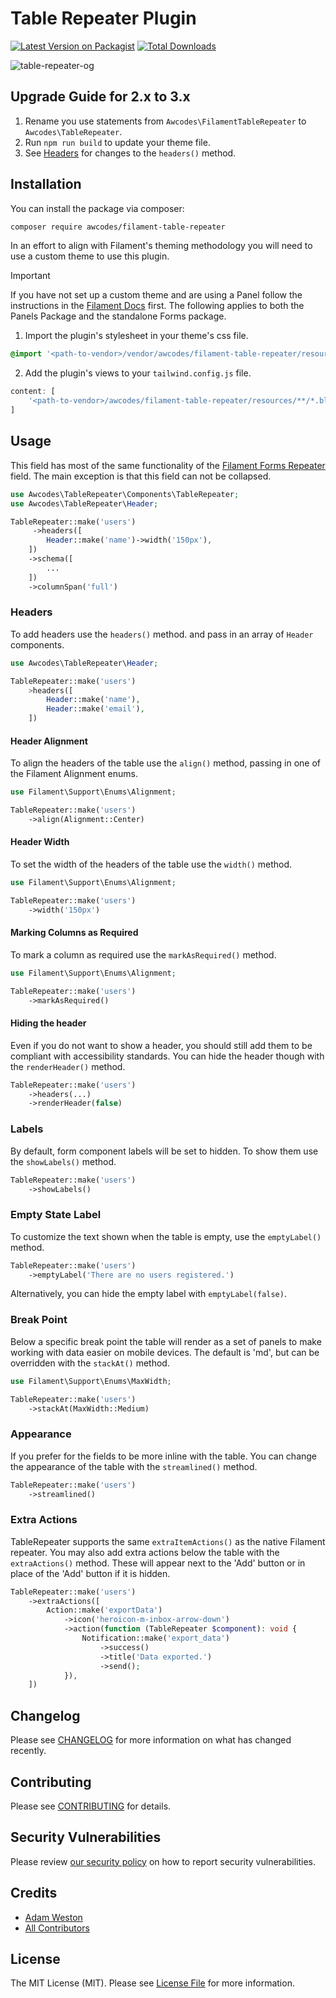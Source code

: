 # Table Repeater Plugin

[![Latest Version on Packagist](https://img.shields.io/packagist/v/awcodes/filament-table-repeater.svg?style=flat-square)](https://packagist.org/packages/awcodes/filament-table-repeater)
[![Total Downloads](https://img.shields.io/packagist/dt/awcodes/filament-table-repeater.svg?style=flat-square)](https://packagist.org/packages/awcodes/filament-table-repeater)

![table-repeater-og](https://res.cloudinary.com/aw-codes/image/upload/w_1200,f_auto,q_auto/plugins/table-repeater/awcodes-table-repeater.jpg)

## Upgrade Guide for 2.x to 3.x

1. Rename you use statements from `Awcodes\FilamentTableRepeater` to `Awcodes\TableRepeater`.
2. Run `npm run build` to update your theme file.
3. See [Headers](#headers) for changes to the `headers()` method.

## Installation

You can install the package via composer:

```bash
composer require awcodes/filament-table-repeater
```

In an effort to align with Filament's theming methodology you will need to use a custom theme to use this plugin.

> [!IMPORTANT]
> If you have not set up a custom theme and are using a Panel follow the instructions in the [Filament Docs](https://filamentphp.com/docs/3.x/panels/themes#creating-a-custom-theme) first. The following applies to both the Panels Package and the standalone Forms package.

1. Import the plugin's stylesheet in your theme's css file.

```css
@import '<path-to-vendor>/vendor/awcodes/filament-table-repeater/resources/css/plugin.css';
```

2. Add the plugin's views to your `tailwind.config.js` file.

```js
content: [
    '<path-to-vendor>/awcodes/filament-table-repeater/resources/**/*.blade.php',
]
```

## Usage

This field has most of the same functionality of the [Filament Forms Repeater](https://filamentphp.com/docs/3.x/forms/fields/repeater) field. The main exception is that this field can not be collapsed.

```php
use Awcodes\TableRepeater\Components\TableRepeater;
use Awcodes\TableRepeater\Header;

TableRepeater::make('users')
     ->headers([
        Header::make('name')->width('150px'),
    ])
    ->schema([
        ...
    ])
    ->columnSpan('full')
```

### Headers

To add headers use the `headers()` method. and pass in an array of `Header` components.

```php
use Awcodes\TableRepeater\Header;

TableRepeater::make('users')
    >headers([
        Header::make('name'),
        Header::make('email'),
    ])
```

#### Header Alignment

To align the headers of the table use the `align()` method, passing in one of the Filament Alignment enums.

```php
use Filament\Support\Enums\Alignment;

TableRepeater::make('users')
    ->align(Alignment::Center)
```

#### Header Width

To set the width of the headers of the table use the `width()` method.

```php
use Filament\Support\Enums\Alignment;

TableRepeater::make('users')
    ->width('150px')
```

#### Marking Columns as Required

To mark a column as required use the `markAsRequired()` method.

```php
use Filament\Support\Enums\Alignment;

TableRepeater::make('users')
    ->markAsRequired()
```

#### Hiding the header

Even if you do not want to show a header, you should still add them to be compliant with accessibility standards. You can hide the header though with the `renderHeader()` method.

```php
TableRepeater::make('users')
    ->headers(...)
    ->renderHeader(false)
```

### Labels

By default, form component labels will be set to hidden. To show them use the `showLabels()` method.

```php
TableRepeater::make('users')
    ->showLabels()
```

### Empty State Label

To customize the text shown when the table is empty, use the `emptyLabel()` method.

```php
TableRepeater::make('users')
    ->emptyLabel('There are no users registered.')
```

Alternatively, you can hide the empty label with `emptyLabel(false)`.

### Break Point

Below a specific break point the table will render as a set of panels to 
make working with data easier on mobile devices. The default is 'md', but 
can be overridden with the `stackAt()` method.

```php
use Filament\Support\Enums\MaxWidth;

TableRepeater::make('users')
    ->stackAt(MaxWidth::Medium)
```

### Appearance

If you prefer for the fields to be more inline with the table. You can change the appearance of the table with the `streamlined()` method.

```php
TableRepeater::make('users')
    ->streamlined()
```

### Extra Actions

TableRepeater supports the same `extraItemActions()` as the native Filament repeater. You may also add extra actions below the table with the `extraActions()` method. These will appear next to the 'Add' button or in place of the 'Add' button if it is hidden.

```php
TableRepeater::make('users')
    ->extraActions([
        Action::make('exportData')
            ->icon('heroicon-m-inbox-arrow-down')
            ->action(function (TableRepeater $component): void {
                Notification::make('export_data')
                    ->success()
                    ->title('Data exported.')
                    ->send();
            }),
    ])
```

## Changelog

Please see [CHANGELOG](CHANGELOG.md) for more information on what has changed recently.

## Contributing

Please see [CONTRIBUTING](.github/CONTRIBUTING.md) for details.

## Security Vulnerabilities

Please review [our security policy](../../security/policy) on how to report security vulnerabilities.

## Credits

- [Adam Weston](https://github.com/awcodes)
- [All Contributors](../../contributors)

## License

The MIT License (MIT). Please see [License File](LICENSE.md) for more information.
